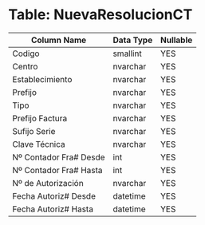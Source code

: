 # Table: NuevaResolucionCT

| Column Name | Data Type | Nullable |
|-------------|-----------|----------|
| Codigo | smallint | YES |
| Centro | nvarchar | YES |
| Establecimiento | nvarchar | YES |
| Prefijo | nvarchar | YES |
| Tipo | nvarchar | YES |
| Prefijo Factura | nvarchar | YES |
| Sufijo Serie | nvarchar | YES |
| Clave Técnica | nvarchar | YES |
| Nº Contador Fra# Desde | int | YES |
| Nº Contador Fra# Hasta | int | YES |
| Nº de Autorización | nvarchar | YES |
| Fecha Autoriz# Desde | datetime | YES |
| Fecha Autoriz# Hasta | datetime | YES |
